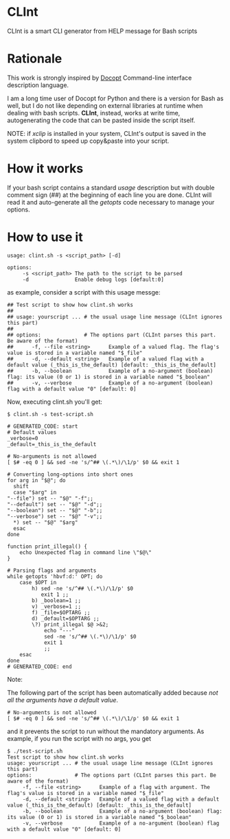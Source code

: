 # CLInt
CLInt is a smart CLI generator from HELP message for Bash scripts

# Rationale

This work is strongly inspired by [Docopt](http://docopt.org/) Command-line interface description language.

I am a long time user of Docopt for Python and there is a version for Bash as well, but I do not like depending on external libraries at runtime when dealing with bash scripts.
**CLInt**, instead, works at write time, autogenerating the code that can be pasted inside the script itself.

NOTE: if *xclip* is installed in your system, CLInt's output is saved in the system clipbord to speed up copy&paste into your script.


# How it works

If your bash script contains a standard *usage* description but with double comment sign (##)
at the beginning of each line you are done. CLInt will read it and auto-generate all the *getopts* code
necessary to manage your options.


# How to use it

    usage: clint.sh -s <script_path> [-d]

    options:
         -s <script_path> The path to the script to be parsed
         -d               Enable debug logs [default:0]

as example, consider a script with this usage messge:

    ## Test script to show how clint.sh works
    ##
    ## usage: yourscript ... # the usual usage line message (CLInt ignores this part)
    ##
    ## options:              # The options part (CLInt parses this part. Be aware of the format)
    ##      -f, --file <string>      Example of a valued flag. The flag's value is stored in a variable named "$_file"
    ##      -d, --default <string>   Example of a valued flag with a default value (_this_is_the_default) [default: _this_is_the_default]
    ##      -b, --boolean            Example of a no-argument (boolean) flag: its value (0 or 1) is stored in a variable named "$_boolean"
    ##      -v, --verbose            Example of a no-argument (boolean) flag with a default value "0" [default: 0]

Now, executing clint.sh you'll get:

    $ clint.sh -s test-script.sh

    # GENERATED_CODE: start
    # Default values
    _verbose=0
    _default=_this_is_the_default

    # No-arguments is not allowed
    [ $# -eq 0 ] && sed -ne 's/^## \(.*\)/\1/p' $0 && exit 1

    # Converting long-options into short ones
    for arg in "$@"; do
      shift
      case "$arg" in
    "--file") set -- "$@" "-f";;
    "--default") set -- "$@" "-d";;
    "--boolean") set -- "$@" "-b";;
    "--verbose") set -- "$@" "-v";;
      *) set -- "$@" "$arg"
      esac
    done

    function print_illegal() {
        echo Unexpected flag in command line \"$@\"
    }

    # Parsing flags and arguments
    while getopts 'hbvf:d:' OPT; do
        case $OPT in
            h) sed -ne 's/^## \(.*\)/\1/p' $0
               exit 1 ;;
            b) _boolean=1 ;;
            v) _verbose=1 ;;
            f) _file=$OPTARG ;;
            d) _default=$OPTARG ;;
            \?) print_illegal $@ >&2;
                echo "---"
                sed -ne 's/^## \(.*\)/\1/p' $0
                exit 1
                ;;
        esac
    done
    # GENERATED_CODE: end

Note:

The following part of the script has been automatically added because *not all the arguments have a default value*.

    # No-arguments is not allowed
    [ $# -eq 0 ] && sed -ne 's/^## \(.*\)/\1/p' $0 && exit 1

and it prevents the script to run without the mandatory arguments. As example, if you run the script with no args, you get

    $ ./test-script.sh
    Test script to show how clint.sh works
    usage: yourscript ... # the usual usage line message (CLInt ignores this part)
    options:              # The options part (CLInt parses this part. Be aware of the format)
         -f, --file <string>      Example of a flag with argument. The flag's value is stored in a variable named "$_file"
         -d, --default <string>   Example of a valued flag with a default value (_this_is_the_default) [default: _this_is_the_default]
         -b, --boolean            Example of a no-argument (boolean) flag: its value (0 or 1) is stored in a variable named "$_boolean"
         -v, --verbose            Example of a no-argument (boolean) flag with a default value "0" [default: 0]

